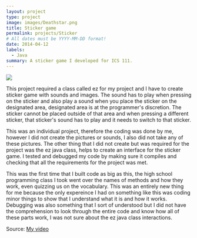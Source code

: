 ```yaml
---
layout: project
type: project
image: images/Deathstar.png
title: Sticker game
permalink: projects/Sticker
# All dates must be YYYY-MM-DD format!
date: 2014-04-12
labels:
  - Java
summary: A sticker game I developed for ICS 111.
---
```


<img class="ui image" src="{{ site.baseurl }}/images/Java.png">

This project required a class called ez for my project and I have to create sticker game with sounds and images. The sound has to play when pressing on the sticker and also play a sound when you place the sticker on the designated area, designated area is at the programmer's discretion. The sticker cannot be placed outside of that area and when pressing a different sticker, that sticker's sound has to play and it needs to switch to that sticker.

This was an individual project, therefore the coding was done by me, however I did not create the pictures or sounds, I also did not take any of these pictures. The other thing that I did not create but was required for the project was the ez java class, helps to create an interface for the sticker game. I tested and debugged my code by making sure it compiles and checking that all the requirements for the project was met.

This was the first time that I built code as big as this, the high school programming class I took went over the names of methods and how they work, even quizzing us on the vocabulary. This was an entirely new thing for me because the only expereince I had on something like this was coding minor things to show that I understand what it is and how it works. Debugging was also something that I sort of understood but I did not have the comprehension to look through the entire code and know how all of these parts work, I was not sure about the ez java class interactions.

Source: [My video](https://www.youtube.com/watch?v=QWPkjJXZYU0)
